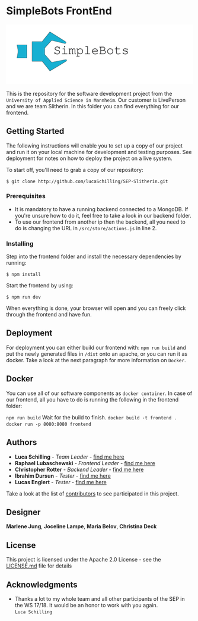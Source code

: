 # SimpleBots FrontEnd

![SimpleBots Logo](../logo.png)

This is the repository for the software development project from the `University of Applied Science in Mannheim`. Our customer is LivePerson and we are team Slitherin. In this folder you can find everything for our frontend.

## Getting Started

The following instructions will enable you to set up a copy of our project and run it on your local machine for development and testing purposes.
See deployment for notes on how to deploy the project on a live system.

To start off, you'll need to grab a copy of our repository:
```
$ git clone http://github.com/lucaSchilling/SEP-Slitherin.git
```

### Prerequisites

* It is mandatory to have a running backend connected to a MongoDB. If you're unsure how to do it, feel free to take a look in our backend folder.
* To use our frontend from another ip then the backend, all you need to do is changing the URL in `/src/store/actions.js` in line 2.

### Installing

Step into the frontend folder and install the necessary dependencies by running:
```
$ npm install
```
Start the frontend by using:
```
$ npm run dev
```
When everything is done, your browser will open and you can freely click through the frontend and have fun.

## Deployment

For deployment you can either build our frontend with: 
``
npm run build
``
and put the newly generated files in `/dist` onto an apache, or you can run it as docker. Take a look at the next paragraph for more information on `Docker`.

## Docker

You can use all of our software components as `docker container`.
In case of our frontend, all you have to do is running the following in the frontend folder:

``
npm run build
``
Wait for the build to finish.
``
docker build -t frontend .
docker run -p 8080:8080 frontend
``

## Authors

* **Luca Schilling** - *Team Leader* - [find me here](https://github.com/lucaSchilling)
* **Raphael Lubaschewski** - *Frontend Leader* - [find me here](https://github.com/Raphi1524694)
* **Christopher Rotter** - *Backend Leader* - [find me here](https://github.com/ChristopherRotter)
* **Ibrahim Dursun** - *Tester* - [find me here](https://github.com/ibdursun)
* **Lucas Englert** - *Tester* - [find me here](https://github.com/Lucas964)

Take a look at the list of [contributors](https://github.com/lucaSchilling/SEP-Slitherin/contributors) to see participated in this project.

## Designer

**Marlene Jung**, **Joceline Lampe**, **Maria Belov**, **Christina Deck**

## License

This project is licensed under the Apache 2.0 License - see the [LICENSE.md](../LICENSE.md) file for details

## Acknowledgments

* Thanks a lot to my whole team and all other participants of the SEP in the WS 17/18.
It would be an honor to work with you again.   
`Luca Schilling`

